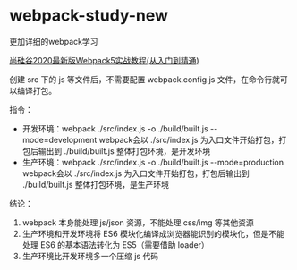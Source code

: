 # webpack-study-new

更加详细的webpack学习

[尚硅谷2020最新版Webpack5实战教程(从入门到精通)](https://www.bilibili.com/video/BV1e7411j7T5)

创建 src 下的 js 等文件后，不需要配置 webpack.config.js 文件，在命令行就可以编译打包。

指令：

* 开发环境：webpack ./src/index.js -o ./build/built.js --mode=development
  webpack会以 ./src/index.js 为入口文件开始打包，打包后输出到 ./build/built.js 整体打包环境，是开发环境
* 生产环境：webpack ./src/index.js -o ./build/built.js --mode=production
  webpack会以 ./src/index.js 为入口文件开始打包，打包后输出到 ./build/built.js 整体打包环境，是生产环境

结论：

1. webpack 本身能处理 js/json 资源，不能处理 css/img 等其他资源
2. 生产环境和开发环境将 ES6 模块化编译成浏览器能识别的模块化，但是不能处理 ES6 的基本语法转化为 ES5（需要借助 loader）
3. 生产环境比开发环境多一个压缩 js 代码
